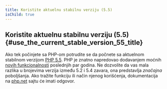 ```yaml
---
title: Koristite aktuelnu stabilnu verziju (5.5)
isChild: true
---
```


## Koristite aktuelnu stabilnu verziju (5.5) {#use_the_current_stable_version_55_title}

Ako tek počinjete sa PHP-om potrudite se da počnete sa aktuelnom stabilnom verzijom [PHP 5.5][php-release]. PHP je
znatno napredovao dodavanjem moćnih [novih funkcionalnosti](#language_highlights) poslednjih par godina. Ne dozvolite da
vas mala razlika u brojevima verzija između 5.2 i 5.4 zavara, ona predstavlja _značajna_ poboljšanja. Ako tražite
funkciju ili način njenog korišćenja, dokumentacija na [php.net][php-docs] sajtu će imati odgovor.

[php-release]: http://www.php.net/downloads.php
[php-docs]: http://www.php.net/manual/en/
